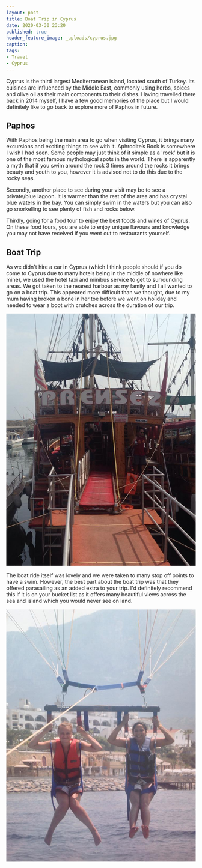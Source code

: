 ```yaml
---
layout: post
title: Boat Trip in Cyprus
date: 2020-03-30 23:20
published: true
header_feature_image: _uploads/cyprus.jpg
caption:
tags:
- Travel
- Cyprus
---
```


Cyprus is the third largest Mediterranean island, located south of Turkey. Its cuisines are influenced by the Middle East, commonly using herbs, spices and olive oil as their main components to their dishes. Having travelled there back in 2014 myself, I have a few good memories of the place but I would definitely like to go back to explore more of Paphos in future.

## Paphos

With Paphos being the main area to go when visiting Cyprus, it brings many excursions and exciting things to see with it.  Aphrodite’s Rock is somewhere I wish I had seen. Some people may just think of it simple as a 'rock' but it is one of the most famous mythological spots in the world. There is apparently a myth that if you swim around the rock 3 times around the rocks it brings beauty and youth to you, however it is advised not to do this due to the rocky seas.

Secondly, another place to see during your visit may be to see a private/blue lagoon. It is warmer than the rest of the area and has crystal blue waters in the bay. You can simply swim in the waters but you can also go snorkelling to see plenty of fish and rocks below.

Thirdly, going for a food tour to enjoy the best foods and wines of Cyprus. On these food tours, you are able to enjoy unique flavours and knowledge you may not have received if you went out to restaurants yourself.  

## Boat Trip

As we didn't hire a car in Cyprus (which I think people should if you do come to Cyprus due to many hotels being in the middle of nowhere like mine), we used the hotel taxi and minibus service to get to surrounding areas. We got taken to the nearest harbour as my family and I all wanted to go on a boat trip. This appeared more difficult than we thought, due to my mum having broken a bone in her toe before we went on holiday and needed to wear a boot with crutches across the duration of our trip.

[![The Boat We Went On](/_uploads/boattrip.jpg)](/_uploads/boattrip.jpg)

The boat ride itself was lovely and we were taken to many stop off points to have a swim. However, the best part about the boat trip was that they offered parasailing as an added extra to your trip. I'd definitely recommend this if it is on your bucket list as it offers many beautiful views across the sea and island which you would never see on land.

[![Parasailing](/_uploads/parasailing.jpg)](/_uploads/parasailing.jpg)
